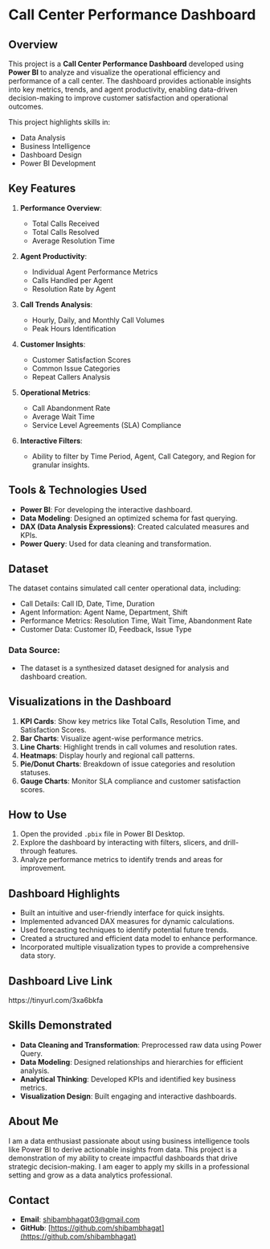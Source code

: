 # Call Center Performance Dashboard

## Overview

This project is a **Call Center Performance Dashboard** developed using **Power BI** to analyze and visualize the operational efficiency and performance of a call center. The dashboard provides actionable insights into key metrics, trends, and agent productivity, enabling data-driven decision-making to improve customer satisfaction and operational outcomes.

This project highlights skills in:

- Data Analysis
- Business Intelligence
- Dashboard Design
- Power BI Development

## Key Features

1. **Performance Overview**:

   - Total Calls Received
   - Total Calls Resolved
   - Average Resolution Time

2. **Agent Productivity**:

   - Individual Agent Performance Metrics
   - Calls Handled per Agent
   - Resolution Rate by Agent

3. **Call Trends Analysis**:

   - Hourly, Daily, and Monthly Call Volumes
   - Peak Hours Identification

4. **Customer Insights**:

   - Customer Satisfaction Scores
   - Common Issue Categories
   - Repeat Callers Analysis

5. **Operational Metrics**:

   - Call Abandonment Rate
   - Average Wait Time
   - Service Level Agreements (SLA) Compliance

6. **Interactive Filters**:

   - Ability to filter by Time Period, Agent, Call Category, and Region for granular insights.

## Tools & Technologies Used

- **Power BI**: For developing the interactive dashboard.
- **Data Modeling**: Designed an optimized schema for fast querying.
- **DAX (Data Analysis Expressions)**: Created calculated measures and KPIs.
- **Power Query**: Used for data cleaning and transformation.

## Dataset

The dataset contains simulated call center operational data, including:

- Call Details: Call ID, Date, Time, Duration
- Agent Information: Agent Name, Department, Shift
- Performance Metrics: Resolution Time, Wait Time, Abandonment Rate
- Customer Data: Customer ID, Feedback, Issue Type

### Data Source:

- The dataset is a synthesized dataset designed for analysis and dashboard creation.

## Visualizations in the Dashboard

1. **KPI Cards**: Show key metrics like Total Calls, Resolution Time, and Satisfaction Scores.
2. **Bar Charts**: Visualize agent-wise performance metrics.
3. **Line Charts**: Highlight trends in call volumes and resolution rates.
4. **Heatmaps**: Display hourly and regional call patterns.
5. **Pie/Donut Charts**: Breakdown of issue categories and resolution statuses.
6. **Gauge Charts**: Monitor SLA compliance and customer satisfaction scores.

## How to Use

1. Open the provided `.pbix` file in Power BI Desktop.
2. Explore the dashboard by interacting with filters, slicers, and drill-through features.
3. Analyze performance metrics to identify trends and areas for improvement.

## Dashboard Highlights

- Built an intuitive and user-friendly interface for quick insights.
- Implemented advanced DAX measures for dynamic calculations.
- Used forecasting techniques to identify potential future trends.
- Created a structured and efficient data model to enhance performance.
- Incorporated multiple visualization types to provide a comprehensive data story.

## Dashboard Live Link

https\://tinyurl.com/3xa6bkfa

## Skills Demonstrated

- **Data Cleaning and Transformation**: Preprocessed raw data using Power Query.
- **Data Modeling**: Designed relationships and hierarchies for efficient analysis.
- **Analytical Thinking**: Developed KPIs and identified key business metrics.
- **Visualization Design**: Built engaging and interactive dashboards.

## About Me

I am a data enthusiast passionate about using business intelligence tools like Power BI to derive actionable insights from data. This project is a demonstration of my ability to create impactful dashboards that drive strategic decision-making. I am eager to apply my skills in a professional setting and grow as a data analytics professional.

## Contact

- **Email**: [shibambhagat03@gmail.com](mailto\:shibambhagat03@gmail.com)
- **GitHub**: [https://github.com/shibambhagat](https://github.com/shibambhagat)

